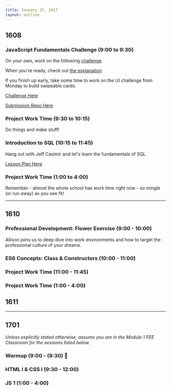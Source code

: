 ```yaml
---
title: January 25, 2017
layout: outline
---
```


## 1608

### JavaScript Fundamentals Challenge (9:00 to 9:30)

On your own, work on the following [challenge](https://jsbin.com/niweqoleno/edit?js,output)

When you're ready, check out [the explanation](https://gist.github.com/brittanystoroz/e14b40f89a4a07b77c1ccb554f58c9f0)

If you finish up early, take some time to work on the UI challenge from Monday to build swipeable cards.

[Challenge Here](https://www.youtube.com/watch?v=rBSY7BOYRo4)

[Submission Repo Here](https://github.com/turingschool/front-end-submissions-public/blob/master/1608/4-module/homework-submissions.md)

### Project Work Time (9:30 to 10:15)

Do things and make stuff!

### Introduction to SQL (10:15 to 11:45)

Hang out with Jeff Casimir and let's learn the fundamentals of SQL

[Lesson Plan Here](http://frontend.turing.io/lessons/fundamental_sql)

### Project Work Time (1:00 to 4:00)

Remember - almost the whole school has work time right now - so mingle (or run away) as you see fit!

***

## 1610

### Professional Development: Flower Exercise (9:00 - 10:00)
Allison joins us to deep dive into work environments and how to target the professional culture of your dreams.

### ES6 Concepts: Class & Constructors (10:00 - 11:00)

### Project Work Time (11:00 - 11:45)

### Project Work Time (1:00 - 4:00)

## 1611

***

## 1701

_Unless explicitly stated otherwise, assume you are in the Module 1 FEE Classroom for the sessions listed below._

### Warmup (9:00 - (9:30) :muscle:

### HTML I & CSS I (9:30 - 12:00)

### JS 1 (1:00 - 4:00)
